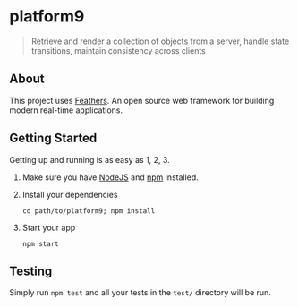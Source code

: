 # platform9

> Retrieve and render a collection of objects from a server, handle state transitions, maintain consistency across clients

## About

This project uses [Feathers](http://feathersjs.com). An open source web  framework for building modern real-time applications.

## Getting Started

Getting up and running is as easy as 1, 2, 3.

1. Make sure you have [NodeJS](https://nodejs.org/) and [npm](https://www.npmjs.com/) installed.
2. Install your dependencies
    
    ```
    cd path/to/platform9; npm install
    ```

3. Start your app
    
    ```
    npm start
    ```

## Testing

Simply run `npm test` and all your tests in the `test/` directory will be run.
